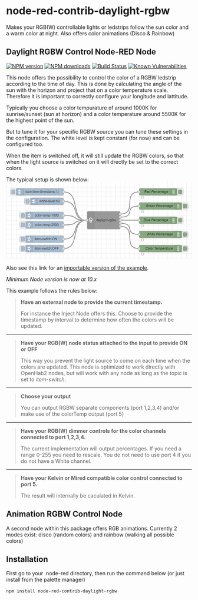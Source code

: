 # node-red-contrib-daylight-rgbw
Makes your RGB(W) controllable lights or ledstrips follow the sun color and a warm color at night. Also offers color animations (Disco & Rainbow)

## Daylight RGBW Control Node-RED Node

<span class="badge-npmversion"><a href="https://www.npmjs.com/package/node-red-contrib-daylight-rgbw" title="View this project on NPM"><img src="https://img.shields.io/npm/v/node-red-contrib-daylight-rgbw.svg" alt="NPM version" /></a></span>
<span class="badge-npmdownloads"><a href="https://npmjs.org/package/node-red-contrib-daylight-rgbw" title="View this project on NPM"><img src="https://img.shields.io/npm/dm/node-red-contrib-daylight-rgbw.svg" alt="NPM downloads" /></a></span>
[![Build Status](https://travis-ci.com/RaimondB/node-red-contrib-daylight-rgbw.svg?branch=master)](https://travis-ci.com/RaimondB/node-red-contrib-daylight-rgbw)
[![Known Vulnerabilities](https://snyk.io/test/github/RaimondB/node-red-contrib-daylight-rgbw/badge.svg?targetFile=package.json)](https://snyk.io/test/github/RaimondB/node-red-contrib-daylight-rgbw?targetFile=package.json)

This node offers the possibility to control the color of a RGBW ledstrip according to the time of day.
This is done by calculating the angle of the sun with the horizon and project that on a color temperature scale.
Therefore it is important to correctly configure your longitude and lattitude.

Typically you choose a color tempurature of around 1000K for sunrise/sunset (sun at horizon) and a color temperature around 5500K for the highest point of the sun.

But to tune it for your specific RGBW source you can tune these settings in the configuration.
The white level is kept constant (for now) and can be configured too.

When the item is switched off, it will still update the RGBW colors, so that when the light source is switched on it will drectly be set to the correct colors.

The typical setup is shown below:
![alt text](https://raw.githubusercontent.com/RaimondB/node-red-contrib-daylight-rgbw/master/images/daylight-flow.PNG "Example flow")

Also see this link for an [importable version of the example](https://raw.githubusercontent.com/RaimondB/node-red-contrib-daylight-rgbw/master/examples/daylight-flow-basic.json).

*Minimum Node version is now at 10.x*

This example follows the rules below:

> **Have an external node to provide the current timestamp.**
>
>For instance the Inject Node offers this. 
Choose to provide the timestamp by interval to determine how often the colors will be updated.

---

> **Have your RGB(W) node status attached to the input to provide ON or OFF**
>
>This way you prevent the light source to come on each time when the colors are updated.
This node is optimized to work directly with OpenHab2 nodes, but will work with any node as long as the topic is set to _item-switch_.
---
> **Choose your output**
>  
>You can output RGBW separate components (port 1,2,3,4) and/or make use of the colorTemp output (port 5) 
---
> **Have your RGB(W) dimmer controls for the color channels connected to port 1,2,3,4.**
>
>The current implementation will output percentages. If you need a range 0-255 you need to rescale.
You do not need to use port 4 if you do not have a White channel.
---
> **Have your Kelvin or Mired compatible color control connected to port 5.**
>
>The result will internally be caculated in Kelvin. 

## Animation RGBW Control Node

A second node within this package offers RGB animations. Currently 2 modes exist: disco (random colors) and rainbow (walking all possible colors)

## Installation

First go to your .node-red directory, then run the command below (or just install from the palette manager)

```shell
npm install node-red-contrib-daylight-rgbw
```
